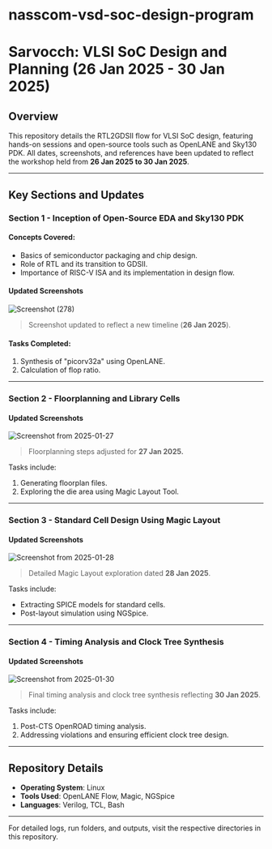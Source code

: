 # nasscom-vsd-soc-design-program
# Sarvocch: VLSI SoC Design and Planning (26 Jan 2025 - 30 Jan 2025)

## Overview
This repository details the RTL2GDSII flow for VLSI SoC design, featuring hands-on sessions and open-source tools such as OpenLANE and Sky130 PDK. All dates, screenshots, and references have been updated to reflect the workshop held from **26 Jan 2025 to 30 Jan 2025**.

---

## Key Sections and Updates

### Section 1 - Inception of Open-Source EDA and Sky130 PDK

#### Concepts Covered:
- Basics of semiconductor packaging and chip design.
- Role of RTL and its transition to GDSII.
- Importance of RISC-V ISA and its implementation in design flow.

#### Updated Screenshots

![Screenshot (278)](https://github.com/sarvocch/vlsi-design/assets/...)

> Screenshot updated to reflect a new timeline (**26 Jan 2025**).

#### Tasks Completed:
1. Synthesis of "picorv32a" using OpenLANE.
2. Calculation of flop ratio.

---

### Section 2 - Floorplanning and Library Cells

#### Updated Screenshots

![Screenshot from 2025-01-27](https://github.com/sarvocch/vlsi-design/assets/...)

> Floorplanning steps adjusted for **27 Jan 2025.**

Tasks include:
1. Generating floorplan files.
2. Exploring the die area using Magic Layout Tool.

---

### Section 3 - Standard Cell Design Using Magic Layout

#### Updated Screenshots

![Screenshot from 2025-01-28](https://github.com/sarvocch/vlsi-design/assets/...)

> Detailed Magic Layout exploration dated **28 Jan 2025**.

Tasks include:
- Extracting SPICE models for standard cells.
- Post-layout simulation using NGSpice.

---

### Section 4 - Timing Analysis and Clock Tree Synthesis

#### Updated Screenshots

![Screenshot from 2025-01-30](https://github.com/sarvocch/vlsi-design/assets/...)

> Final timing analysis and clock tree synthesis reflecting **30 Jan 2025**.

Tasks include:
1. Post-CTS OpenROAD timing analysis.
2. Addressing violations and ensuring efficient clock tree design.

---

## Repository Details
- **Operating System**: Linux
- **Tools Used**: OpenLANE Flow, Magic, NGSpice
- **Languages**: Verilog, TCL, Bash

---

For detailed logs, run folders, and outputs, visit the respective directories in this repository.

